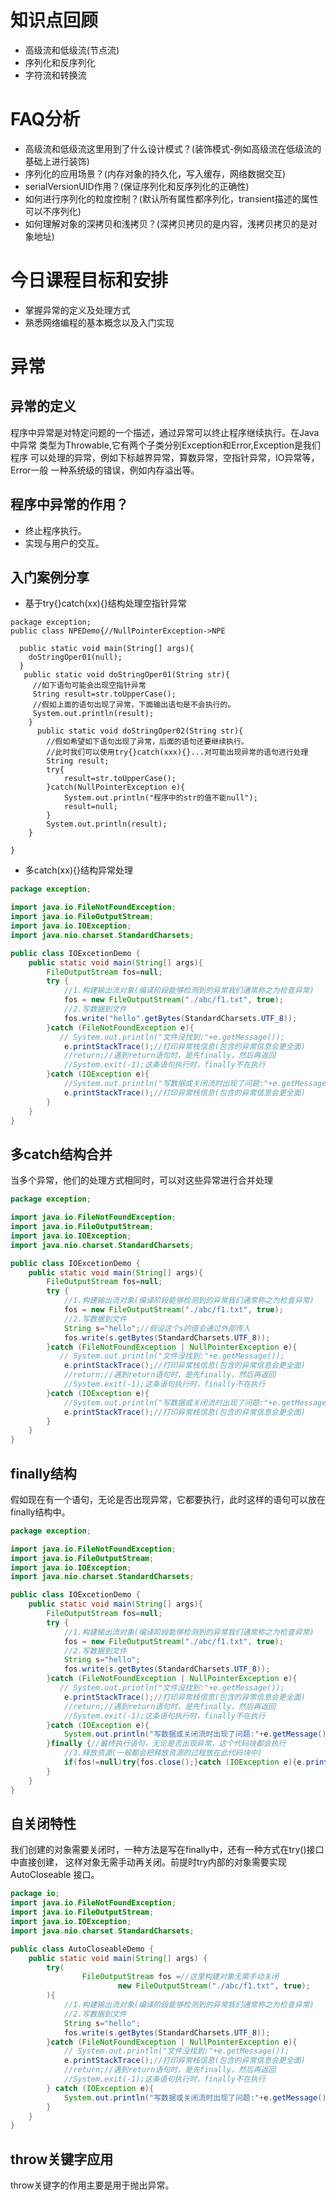 # 知识点回顾

* 高级流和低级流(节点流)
* 序列化和反序列化
* 字符流和转换流

# FAQ分析

* 高级流和低级流这里用到了什么设计模式？(装饰模式-例如高级流在低级流的基础上进行装饰)
* 序列化的应用场景？(内存对象的持久化，写入缓存，网络数据交互)  
* serialVersionUID作用？(保证序列化和反序列化的正确性)
* 如何进行序列化的粒度控制？(默认所有属性都序列化，transient描述的属性可以不序列化)
* 如何理解对象的深拷贝和浅拷贝？(深拷贝拷贝的是内容，浅拷贝拷贝的是对象地址)

# 今日课程目标和安排

* 掌握异常的定义及处理方式
* 熟悉网络编程的基本概念以及入门实现

# 异常

## 异常的定义

程序中异常是对特定问题的一个描述，通过异常可以终止程序继续执行。在Java中异常
类型为Throwable,它有两个子类分别Exception和Error,Exception是我们程序
可以处理的异常，例如下标越界异常，算数异常，空指针异常，IO异常等，Error一般
一种系统级的错误，例如内存溢出等。

## 程序中异常的作用？

* 终止程序执行。
* 实现与用户的交互。

## 入门案例分享

* 基于try{}catch(xx){}结构处理空指针异常

```
package exception;
public class NPEDemo{//NullPointerException->NPE

  public static void main(String[] args){
    doStringOper01(null);
  }
   public static void doStringOper01(String str){
     //如下语句可能会出现空指针异常
     String result=str.toUpperCase();
     //假如上面的语句出现了异常，下面输出语句是不会执行的。
     System.out.println(result);
    }
      public static void doStringOper02(String str){
        //假如希望如下语句出现了异常，后面的语句还要继续执行。
        //此时我们可以使用try{}catch(xxx){}...对可能出现异常的语句进行处理
        String result;
        try{
            result=str.toUpperCase();
        }catch(NullPointerException e){
            System.out.println("程序中的str的值不能null");
            result=null;
        }
        System.out.println(result);
    }

}

```
* 多catch(xx){}结构异常处理

```java
package exception;

import java.io.FileNotFoundException;
import java.io.FileOutputStream;
import java.io.IOException;
import java.nio.charset.StandardCharsets;

public class IOExcetionDemo {
    public static void main(String[] args){
        FileOutputStream fos=null;
        try {
            //1.构建输出流对象(编译阶段能够检测到的异常我们通常称之为检查异常)
            fos = new FileOutputStream("./abc/f1.txt", true);
            //2.写数据到文件
            fos.write("hello".getBytes(StandardCharsets.UTF_8));
        }catch (FileNotFoundException e){
           // System.out.println("文件没找到:"+e.getMessage());
            e.printStackTrace();//打印异常栈信息(包含的异常信息会更全面)
            //return;//遇到return语句时，是先finally，然后再返回
            //System.exit(-1);这条语句执行时，finally不在执行
        }catch (IOException e){
            //System.out.println("写数据或关闭流时出现了问题:"+e.getMessage());
            e.printStackTrace();//打印异常栈信息(包含的异常信息会更全面)
        }
    }
}

```

## 多catch结构合并

当多个异常，他们的处理方式相同时，可以对这些异常进行合并处理
```java
package exception;

import java.io.FileNotFoundException;
import java.io.FileOutputStream;
import java.io.IOException;
import java.nio.charset.StandardCharsets;

public class IOExcetionDemo {
    public static void main(String[] args){
        FileOutputStream fos=null;
        try {
            //1.构建输出流对象(编译阶段能够检测到的异常我们通常称之为检查异常)
            fos = new FileOutputStream("./abc/f1.txt", true);
            //2.写数据到文件
            String s="hello";//假设这个s的值会通过外部传入
            fos.write(s.getBytes(StandardCharsets.UTF_8));
        }catch (FileNotFoundException | NullPointerException e){
           // System.out.println("文件没找到:"+e.getMessage());
            e.printStackTrace();//打印异常栈信息(包含的异常信息会更全面)
            //return;//遇到return语句时，是先finally，然后再返回
            //System.exit(-1);这条语句执行时，finally不在执行
        }catch (IOException e){
            //System.out.println("写数据或关闭流时出现了问题:"+e.getMessage());
            e.printStackTrace();//打印异常栈信息(包含的异常信息会更全面)
        }
    }
}

```
## finally结构

假如现在有一个语句，无论是否出现异常，它都要执行，此时这样的语句可以放在finally结构中。

```java
package exception;

import java.io.FileNotFoundException;
import java.io.FileOutputStream;
import java.io.IOException;
import java.nio.charset.StandardCharsets;

public class IOExcetionDemo {
    public static void main(String[] args){
        FileOutputStream fos=null;
        try {
            //1.构建输出流对象(编译阶段能够检测到的异常我们通常称之为检查异常)
            fos = new FileOutputStream("./abc/f1.txt", true);
            //2.写数据到文件
            String s="hello";
            fos.write(s.getBytes(StandardCharsets.UTF_8));
        }catch (FileNotFoundException | NullPointerException e){
           // System.out.println("文件没找到:"+e.getMessage());
            e.printStackTrace();//打印异常栈信息(包含的异常信息会更全面)
            //return;//遇到return语句时，是先finally，然后再返回
            //System.exit(-1);这条语句执行时，finally不在执行
        }catch (IOException e){
            System.out.println("写数据或关闭流时出现了问题:"+e.getMessage());
        }finally {//最终执行语句，无论是否出现异常，这个代码块都会执行
            //3.释放资源(一般都会把释放资源的过程放在此代码块中)
            if(fos!=null)try{fos.close();}catch (IOException e){e.printStackTrace();}
        }
    }
}

```

## 自关闭特性

我们创建的对象需要关闭时，一种方法是写在finally中，还有一种方式在try()接口中直接创建，
这样对象无需手动再关闭。前提时try内部的对象需要实现 AutoCloseable 接口。

```java
package io;
import java.io.FileNotFoundException;
import java.io.FileOutputStream;
import java.io.IOException;
import java.nio.charset.StandardCharsets;

public class AutoCloseableDemo {
    public static void main(String[] args) {
        try(
                FileOutputStream fos =//这里构建对象无需手动关闭
                        new FileOutputStream("./abc/f1.txt", true);
        ){
            //1.构建输出流对象(编译阶段能够检测到的异常我们通常称之为检查异常)
            //2.写数据到文件
            String s="hello";
            fos.write(s.getBytes(StandardCharsets.UTF_8));
        }catch (FileNotFoundException | NullPointerException e){
            // System.out.println("文件没找到:"+e.getMessage());
            e.printStackTrace();//打印异常栈信息(包含的异常信息会更全面)
            //return;//遇到return语句时，是先finally，然后再返回
            //System.exit(-1);这条语句执行时，finally不在执行
        } catch (IOException e){
            System.out.println("写数据或关闭流时出现了问题:"+e.getMessage());
        }
    }
}

```
## throw关键字应用

throw关键字的作用主要是用于抛出异常。



